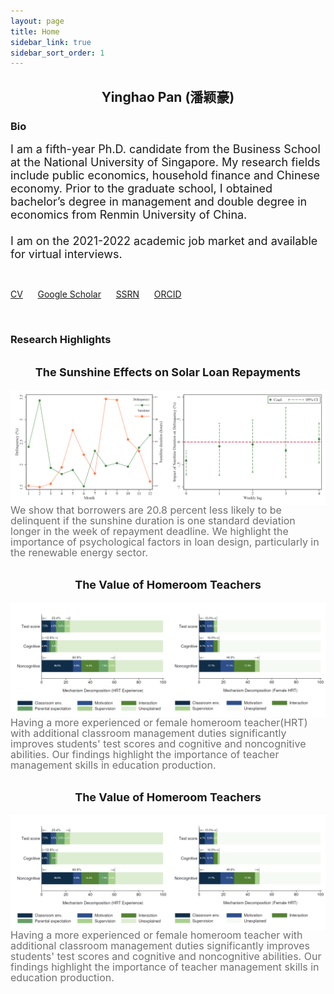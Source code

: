 ```yaml
---
layout: page
title: Home
sidebar_link: true
sidebar_sort_order: 1
---
```

 

## <center> Yinghao Pan (潘颖豪) </center>

### Bio
<font size="4">I am a fifth-year Ph.D. candidate from the Business School at the National University of Singapore. My research fields include public economics, household finance and Chinese economy. Prior to the graduate school, I obtained bachelor&rsquo;s degree in management and double degree in economics from Renmin University of China.<br>
	<br>
I am on the 2021-2022 academic job market and available for virtual interviews.</font>

<br>

[CV](https://scholar.google.com/citations?user=d8OG-4UAAAAJ&hl=en) &nbsp;&nbsp;&nbsp;&nbsp; [Google Scholar](https://scholar.google.com/citations?user=d8OG-4UAAAAJ&hl=en) &nbsp;&nbsp;&nbsp;&nbsp;  [SSRN](https://papers.ssrn.com/sol3/cf_dev/AbsByAuth.cfm?per_id=2959716) &nbsp;&nbsp;&nbsp;&nbsp;  [ORCID](https://orcid.org/0000-0002-4363-9619) 


<br>


### Research Highlights

<h2 class="wsite-content-title" style="text-align:center;"><font  size="4">The Sunshine Effects on Solar Loan Repayments</font></h2>
<center class="half">
	 <a href="https://papers.ssrn.com/sol3/papers.cfm?abstract_id=3939686"><img src="/assets/2.png" style='float: left;width:50%'/></a> <a href="https://papers.ssrn.com/sol3/papers.cfm?abstract_id=3939686"><img src="/assets/1.png" style='float: left;width:50%'/></a>  
</center>
<font color="#707070" size="3" style="line-height:0%;"> We show that borrowers are 20.8 percent less likely to be delinquent if the sunshine duration is one standard deviation longer in the week of repayment deadline. We highlight the importance of psychological factors in loan design, particularly in the renewable energy sector. </font>


<h2 class="wsite-content-title" style="text-align:center;"><font  size="4">The Value of Homeroom Teachers</font></h2>
<center class="half">
	 <a href="https://papers.ssrn.com/sol3/papers.cfm?abstract_id=3803728"><img src="/assets/3.png" style='float: left;width:50%'/></a> <a href="https://papers.ssrn.com/sol3/papers.cfm?abstract_id=3803728"><img src="/assets/4.png" style='float: left;width:50%'/></a>  
</center>
<font color="#707070"  size="3" style="line-height:0%;"> Having a more experienced or female homeroom teacher(HRT) with additional classroom management duties significantly improves students' test scores and cognitive and noncognitive abilities. Our findings highlight the importance of teacher management skills in education production.</font>


<h2 class="wsite-content-title" style="text-align:center;"><font  size="4">The Value of Homeroom Teachers</font></h2>
<center class="half">
	 <a href="https://papers.ssrn.com/sol3/papers.cfm?abstract_id=3803728"><img src="/assets/3.png" style='float: left;width:50%'/></a> <a href="https://papers.ssrn.com/sol3/papers.cfm?abstract_id=3803728"><img src="/assets/4.png" style='float: left;width:50%'/></a>  
</center>
<font color="#707070"  size="3" style="line-height:0%;"> Having a more experienced or female homeroom teacher with additional classroom management duties significantly improves students' test scores and cognitive and noncognitive abilities. Our findings highlight the importance of teacher management skills in education production.</font>

